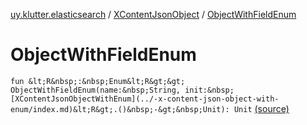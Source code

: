 [uy.klutter.elasticsearch](../index.md) / [XContentJsonObject](index.md) / [ObjectWithFieldEnum](.)


# ObjectWithFieldEnum

`fun &lt;R&nbsp;:&nbsp;Enum&lt;R&gt;&gt; ObjectWithFieldEnum(name:&nbsp;String, init:&nbsp;[XContentJsonObjectWithEnum](../-x-content-json-object-with-enum/index.md)&lt;R&gt;.()&nbsp;-&gt;&nbsp;Unit): Unit` [(source)](https://github.com/kohesive/klutter/blob/master/elasticsearch-jdk7/src/main/kotlin/uy/klutter/elasticsearch/XContent.kt#L90)


